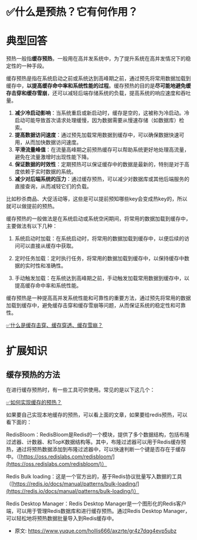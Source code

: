 # ✅什么是预热？它有何作用？
<!--page header-->

<a name="kySPx"></a>
# 典型回答

预热一般指**缓存预热**，一般用在高并发系统中，为了提升系统在高并发情况下的稳定性的一种手段。

缓存预热是指在系统启动之前或系统达到高峰期之前，通过预先将常用数据加载到缓存中，**以提高缓存命中率和系统性能的过程**。缓存预热的目的是**尽可能地避免缓存击穿和缓存雪崩**，还可以减轻后端存储系统的负载，提高系统的响应速度和吞吐量。

1. **减少冷启动影响**：当系统重启或新启动时，缓存是空的，这被称为冷启动。冷启动可能导致首次请求处理缓慢，因为数据需要从慢速存储（如数据库）检索。
2. **提高数据访问速度**：通过预先加载常用数据到缓存中，可以确保数据快速可用，从而加快数据访问速度。
3. **平滑流量峰值**：在流量高峰期之前预热缓存可以帮助系统更好地处理高流量，避免在流量激增时出现性能下降。
4. **保证数据的时效性**：定期预热可以保证缓存中的数据是最新的，特别是对于高度依赖于实时数据的系统。
5. **减少对后端系统的压力**：通过缓存预热，可以减少对数据库或其他后端服务的直接查询，从而减轻它们的负载。

比如秒杀商品、大促活动等，这些是可以提前预知哪些key会变成热key的，所以就可以做提前的预热。

缓存预热的一般做法是在系统启动或系统空闲期间，将常用的数据加载到缓存中，主要做法有以下几种：

1. 系统启动时加载：在系统启动时，将常用的数据加载到缓存中，以便后续的访问可以直接从缓存中获取。

2. 定时任务加载：定时执行任务，将常用的数据加载到缓存中，以保持缓存中数据的实时性和准确性。

3. 手动触发加载：在系统达到高峰期之前，手动触发加载常用数据到缓存中，以提高缓存命中率和系统性能。

缓存预热是一种提高高并发系统性能和可靠性的重要方法，通过预先将常用的数据加载到缓存中，避免缓存击穿和缓存雪崩等问题，从而保证系统的稳定性和可靠性。

[✅什么是缓存击穿、缓存穿透、缓存雪崩？](https://www.yuque.com/hollis666/axzrte/abfis3?view=doc_embed)

<a name="Jx45v"></a>
# 扩展知识
<a name="e12Le"></a>
## 缓存预热的方法

在进行缓存预热时，有一些工具可供使用。常见的是以下这几个：

[✅如何实现缓存的预热？](https://www.yuque.com/hollis666/axzrte/lu2phlltfr1umdxw?view=doc_embed)

如果要自己实现本地缓存的预热，可以看上面的文章，如果要给redis预热，可以看下面的：

RedisBloom：RedisBloom是Redis的一个模块，提供了多个数据结构，包括布隆过滤器、计数器、和TopK数据结构等。其中，布隆过滤器可以用于Redis缓存预热，通过将预热数据添加到布隆过滤器中，可以快速判断一个键是否存在于缓存中。（[https://oss.redislabs.com/redisbloom/](https://oss.redislabs.com/redisbloom/)）

Redis Bulk loading：这是一个官方出的，基于Redis协议批量写入数据的工具（[https://redis.io/docs/manual/patterns/bulk-loading/](https://redis.io/docs/manual/patterns/bulk-loading/)）

Redis Desktop Manager：Redis Desktop Manager是一个图形化的Redis客户端，可以用于管理Redis数据库和进行缓存预热。通过Redis Desktop Manager，可以轻松地将预热数据批量导入到Redis缓存中。



<!--page footer-->
- 原文: <https://www.yuque.com/hollis666/axzrte/gr4z7dqg4evp5ubz>